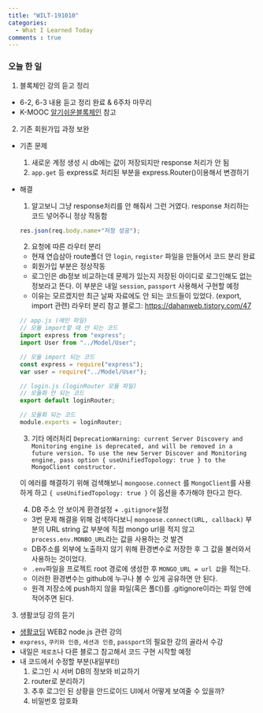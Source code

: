 ```yaml
---
title: "WILT-191010"
categories:
  - What I Learned Today
comments : true
---
```


### 오늘 한 일

1. 블록체인 강의 듣고 정리
  - 6-2, 6-3 내용 듣고 정리 완료 & 6주차 마무리
  - K-MOOC [알기쉬운블록체인] 참고<br>

2. 기존 회원가입 과정 보완
  - 기존 문제
    1. 새로운 계정 생성 시 db에는 값이 저장되지만 response 처리가 안 됨
    2. `app.get` 등 express로 처리된 부분을 express.Router()이용해서 변경하기
  - 해결
    1. 알고보니 그냥 response처리를 안 해줘서 그런 거였다. response 처리하는 코드 넣어주니 정상 작동함
    ```javascript
    res.json(req.body.name+"저장 성공");
    ```
    2. 요청에 따른 라우터 분리
      - 현재 연습삼아 route폴더 안 `login`, `register` 파일을 만들어서 코드 분리 완료
      - 회원가입 부분은 정상작동
      - 로그인은 db정보 비교하는데 문제가 있는지 저장된 아이디로 로그인해도 없는 정보라고 뜬다. 이 부분은 내일 `session`, `passport` 사용해서 구현할 예정
      - 이유는 모르겠지만 최근 날짜 자료에도 안 되는 코드들이 있었다. (export, import 관련)
      라우터 분리 참고 블로그: https://dahanweb.tistory.com/47
      ```javascript
      // app.js (메인 파일)
      // 모듈 import할 때 안 되는 코드
      import express from "express"; 
      import User from "../Model/User";

      // 모듈 import 되는 코드
      const express = require("express");
      var user = require("../Model/User");

      // login.js (loginRouter 모듈 파일)
      // 모듈화 안 되는 코드
      export default loginRouter;

      // 모듈화 되는 코드
      module.exports = loginRouter;
      ```
    3. 기타 에러처리
    `DeprecationWarning: current Server Discovery and Monitoring engine is deprecated, and will be removed in a future version. To use the new Server Discover and Monitoring engine, pass option { useUnifiedTopology: true } to the MongoClient constructor.`
    
    이 에러를 해결하기 위해 검색해보니 `mongoose.connect` 를 `MongoClient`를 사용하게 하고 `{ useUnifiedTopology: true }` 이 옵션을 추가해야 한다고 한다.<br>

    4. DB 주소 안 보이게 환경설정 + `.gitignore`설정
      - 3번 문제 해결을 위해 검색하다보니 `mongoose.connect(URL, callback)` 부분의 URL string 값 부분에 직접 mongo url을 적지 않고 `process.env.MONBO_URL`라는 값을 사용하는 것 발견
      - DB주소를 외부에 노출하지 않기 위해 환경변수로 저장한 후 그 값을 불러와서 사용하는 것이었다.
      - `.env`파일을 프로젝트 root 경로에 생성한 후 `MONGO_URL = url 값`을 적는다.
      - 이러한 환경변수는 github에 누구나 볼 수 있게 공유하면 안 된다.
      - 원격 저장소에 push하지 않을 파일(혹은 폴더)를 .gitignore이라는 파일 안에 적어주면 된다.<br>
    

3. 생활코딩 강의 듣기
  - [생활코딩] WEB2 node.js 관련 강의
  - `express`, `쿠키와 인증`, `세션과 인증`, `passport`의 필요한 강의 골라서 수강
  - 내일은 `제로초`나 다른 블로그 참고해서 코드 구현 시작할 예정
  - 내 코드에서 수정할 부분(내일부터)
    1. 로그인 시 서버 DB의 정보와 비교하기
    2. router로 분리하기
    3. 추후 로그인 된 상황을 안드로이드 UI에서 어떻게 보여줄 수 있을까?
    4. 비밀번호 암호화
    
        


[생활코딩]: https://opentutorials.org/course/3332
[제로초]: https://www.zerocho.com/category/NodeJS/post/593a487c2ed1da0018cff95d
[알기쉬운블록체인]: http://www.kmooc.kr/courses/course-v1:SJCU+SJCU01+2019_2/course/
